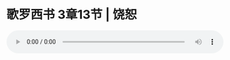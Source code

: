 # 歌罗西书 3章13节 | 饶恕

<audio style="width: 100%;" preload="false" controls controlslist="nodownload"><source src="http://file.simai.life/audio/mp3/2020/200510_001.mp3" type="audio/mpeg">Your browser does not support the audio element.</audio>

